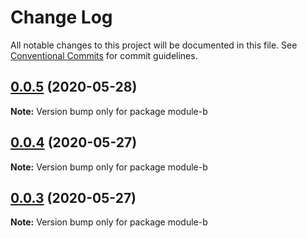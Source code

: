 # Change Log

All notable changes to this project will be documented in this file.
See [Conventional Commits](https://conventionalcommits.org) for commit guidelines.

## [0.0.5](https://github.com/joinfunny/single-vue-framework/compare/module-b@0.0.4...module-b@0.0.5) (2020-05-28)

**Note:** Version bump only for package module-b





## [0.0.4](https://github.com/joinfunny/single-vue-framework/compare/module-b@0.0.3...module-b@0.0.4) (2020-05-27)

**Note:** Version bump only for package module-b





## [0.0.3](https://github.com/joinfunny/single-vue-framework/compare/module-b@0.0.2...module-b@0.0.3) (2020-05-27)

**Note:** Version bump only for package module-b
